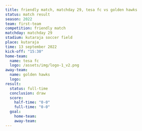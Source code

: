 ```yaml
---
title: friendly match, matchday 29, tesa fc vs golden hawks
status: match result
season: 2022
team: first-team
competition: friendly match
matchday: matchday 29
stadium: kutaraja soccer field
place: kutaraja
time: 13 september 2022
kick-off: "15:30"
home-team:
  name: tesa fc
  logo: /assets/img/logo-1_v2.png
away-team:
  name: golden hawks
  logo: 
result:
  status: full-time
  conclusion: draw
  score:
    half-time: "0-0"
    full-time: "0-0"
  goal:
    home-team:
    away-team:
---
```

